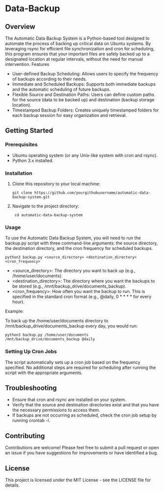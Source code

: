 # Data-Backup

## Overview

The Automatic Data Backup System is a Python-based tool designed to automate the process of backing up critical data on Ubuntu systems. By leveraging rsync for efficient file synchronization and cron for scheduling, this program ensures that your important files are safely backed up to a designated location at regular intervals, without the need for manual intervention.
Features

- User-defined Backup Scheduling: Allows users to specify the frequency of backups according to their needs.
- Immediate and Scheduled Backups: Supports both immediate backups and the automatic scheduling of future backups.
- Flexible Source and Destination Paths: Users can define custom paths for the source (data to be backed up) and destination (backup storage location).
- Timestamped Backup Folders: Creates uniquely timestamped folders for each backup session for easy organization and retrieval.

## Getting Started
### Prerequisites

- Ubuntu operating system (or any Unix-like system with cron and rsync).
- Python 3.x installed.

### Installation

1. Clone this repository to your local machine:

   ```
   git clone https://github.com/yourgithubusername/automatic-data-backup-system.git
   ```
2. Navigate to the project directory:

   ```
    cd automatic-data-backup-system
   ```

### Usage

To use the Automatic Data Backup System, you will need to run the backup.py script with three command-line arguments: the source directory, the destination directory, and the cron frequency for scheduled backups.

```
python3 backup.py <source_directory> <destination_directory> <cron_frequency>
```

- <source_directory>: The directory you want to back up (e.g., /home/user/documents).
- <destination_directory>: The directory where you want the backups to be stored (e.g., /mnt/backup_drive/documents_backup).
- <cron_frequency>: How often you want the backup to run. This is specified in the standard cron format (e.g., @daily, 0 * * * * for every hour).

Example:

To back up the /home/user/documents directory to /mnt/backup_drive/documents_backup every day, you would run:

```
python3 backup.py /home/user/documents /mnt/backup_drive/documents_backup @daily
```

### Setting Up Cron Jobs

The script automatically sets up a cron job based on the frequency specified. No additional steps are required for scheduling after running the script with the appropriate arguments.

## Troubleshooting

- Ensure that cron and rsync are installed on your system.
- Verify that the source and destination directories exist and that you have the necessary permissions to access them.
- If backups are not occurring as scheduled, check the cron job setup by running crontab -l.

## Contributing

Contributions are welcome! Please feel free to submit a pull request or open an issue if you have suggestions for improvements or have identified a bug.

## License

This project is licensed under the MIT License - see the LICENSE file for details.

